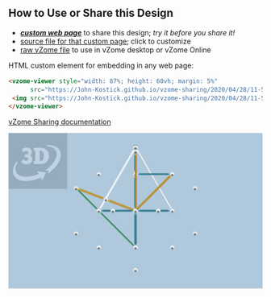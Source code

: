 
## How to Use or Share this Design

 - [***custom web page***][post] to share this design; *try it before you share it!*
 - [source file for that custom page][source]; click to customize
 - [raw vZome file][raw] to use in vZome desktop or vZome Online
 
 HTML custom element for embedding in any web page:
 ```html
<vzome-viewer style="width: 87%; height: 60vh; margin: 5%"
       src="https://John-Kostick.github.io/vzome-sharing/2020/04/28/11-51-33-Odom-2-D-2/Odom-2-D-2.vZome" >
  <img src="https://John-Kostick.github.io/vzome-sharing/2020/04/28/11-51-33-Odom-2-D-2/Odom-2-D-2.png" />
</vzome-viewer>
 ```

[vZome Sharing documentation](https://vzome.github.io/vzome/sharing.html#how-it-works)

![Image](<Odom-2-D-2.png>)


[post]: <https://John-Kostick.github.io/vzome-sharing/2020/04/28/Odom-2-D-2-11-51-33.html>
[source]: <https://github.com/John-Kostick/vzome-sharing/edit/main/_posts/2020-04-28-Odom-2-D-2-11-51-33.md>
[raw]: <https://raw.githubusercontent.com/John-Kostick/vzome-sharing/main/2020/04/28/11-51-33-Odom-2-D-2/Odom-2-D-2.vZome>